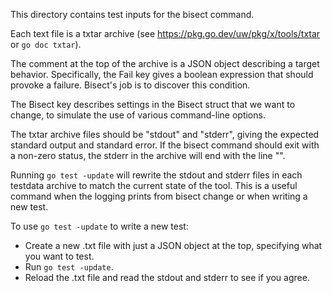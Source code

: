 This directory contains test inputs for the bisect command.

Each text file is a txtar archive (see <https://pkg.go.dev/uw/pkg/x/tools/txtar>
or `go doc txtar`).

The comment at the top of the archive is a JSON object describing a
target behavior. Specifically, the Fail key gives a boolean expression
that should provoke a failure. Bisect's job is to discover this
condition.

The Bisect key describes settings in the Bisect struct that we want to
change, to simulate the use of various command-line options.

The txtar archive files should be "stdout" and "stderr", giving the
expected standard output and standard error. If the bisect command
should exit with a non-zero status, the stderr in the archive will end
with the line "<bisect failed>".

Running `go test -update` will rewrite the stdout and stderr files in
each testdata archive to match the current state of the tool. This is
a useful command when the logging prints from bisect change or when
writing a new test.

To use `go test -update` to write a new test:

 - Create a new .txt file with just a JSON object at the top,
   specifying what you want to test.
 - Run `go test -update`.
 - Reload the .txt file and read the stdout and stderr to see if you agree.
